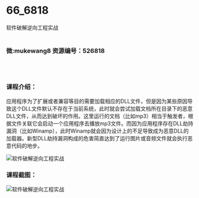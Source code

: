 # 66_6818
软件破解逆向工程实战
<br/></br>
<h3>微:mukewang8 资源编号：526818</h3>
<br/></br>
<h3>课程介绍：</h3>
<p>应用程序为了扩展或者兼容等目的需要加载相应的DLL文件，但是因为某些原因导致这个DLL文件默认不存在于当前系统，此时就会尝试加载文档所在目录下的恶意DLL文件，从而达到破坏的作用。这里运行的文档（比如mp3）相当于触发者，根据文件关联它会启动一个应用程序去播放mp3文件。而因为应用程序存在DLL劫持漏洞（比如Winamp），此时Winamp就会因为设计上的不足导致成为恶意DLL的加载器。新型DLL劫持漏洞构成的危害简直达到了运行图片或音频文件就会执行恶意代码的地步。</p>
<p><img src="https://www.ko996.com/wp-content/uploads/img/2019/09/356-1.jpg" alt="软件破解逆向工程实战"></p>
<h3>课程截图：</h3>
<p><img src="https://www.ko996.com/wp-content/uploads/img/2019/09/2.png" alt="软件破解逆向工程实战"></p>
